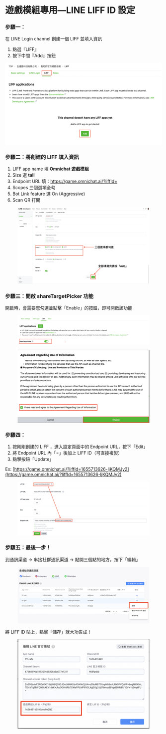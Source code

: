 # 遊戲模組專用—LINE LIFF ID 設定

### 步驟一：

在 LINE Login channel 創建一個 LIFF 並填入資訊

1. 點選『LIFF』
2. 按下中間『Add』按鈕

![](<../../../../.gitbook/assets/截圖 2021-12-10 上午11.17.30.png>)

### **步驟二：將創建的 LIFF 填入資訊**

1. LIFF app name 填 **Omnichat 遊戲模組**
2. Size 選 **tall**
3. Endpoint URL 填：https://game.omnichat.ai/?liffId=
4. Scopes 三個選項全勾
5. Bot Link feature 選 On (Aggressive)
6. Scan QR 打開

<figure><img src="../../../../.gitbook/assets/Line LIFF設定.png" alt=""><figcaption></figcaption></figure>

### 步驟三：開啟 shareTargetPicker 功能

開啟時，會需要您勾選並點擊「Enable」的按鈕，即可開啟該功能

<figure><img src="../../../../.gitbook/assets/截圖 2022-10-24 下午6.39.12.png" alt=""><figcaption></figcaption></figure>

<figure><img src="../../../../.gitbook/assets/截圖 2022-10-24 下午6.40.19.png" alt=""><figcaption></figcaption></figure>

### 步驟四：

1. 按剛剛創建的 LIFF ，進入設定頁面中的 Endpoint URL，按下「Edit」
2. 將 Endpoint URL 內「=」後加上 LIFF ID（可直接複製）
3. 點擊按鈕「Update」

Ex: [https://game.omnichat.ai/?liffId=1655713626-ljKQMJy2](https://game.omnichat.ai/?liffId=1655713626-ljKQMJy2)

<figure><img src="../../../../.gitbook/assets/截圖 2022-10-24 下午6.45.37.png" alt=""><figcaption></figcaption></figure>

### 步驟五：最後一步！

到通訊渠道 -> 串接社群通訊渠道 -> 點開三個點的地方，按下「編輯」

<figure><img src="../../../../.gitbook/assets/截圖 2022-09-01 下午7.47.34.png" alt=""><figcaption></figcaption></figure>

將 LIFF ID 貼上，點擊「儲存」就大功告成！

<figure><img src="../../../../.gitbook/assets/截圖 2022-09-01 下午7.48.03.png" alt=""><figcaption></figcaption></figure>
